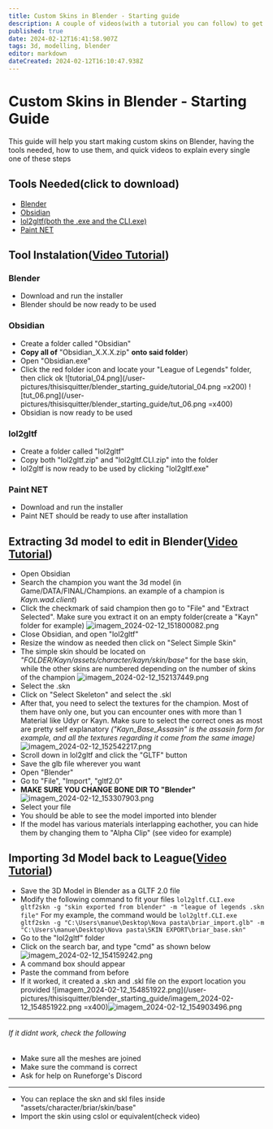 ```yaml
---
title: Custom Skins in Blender - Starting guide
description: A couple of videos(with a tutorial you can follow) to get started with the very basics of custom skinning
published: true
date: 2024-02-12T16:41:58.907Z
tags: 3d, modelling, blender
editor: markdown
dateCreated: 2024-02-12T16:10:47.938Z
---
```


# Custom Skins in Blender - Starting Guide
This guide will help you start making custom skins on Blender, having the tools needed, how to use them, and quick videos to explain every single one of these steps
## Tools Needed(click to download)
- [Blender](https://www.blender.org)
- [Obsidian](https://github.com/Crauzer/Obsidian/releases/)
- [lol2gltf(both the .exe and the CLI.exe)](https://github.com/Crauzer/lol2gltf/releases/tag/3.0.3)
- [Paint NET](https://www.getpaint.net/download.html#download)
## Tool Instalation([Video Tutorial](https://www.youtube.com/watch?v=TQ683WcB2r4&list=PLs0PAKp5tPPvXdbtx012Or5-n9udpG00B))
### Blender
- Download and run the installer
- Blender should be now ready to be used
### Obsidian
- Create a folder called "Obsidian"
- **Copy all of** "Obsidian_X.X.X.zip" **onto said folder**)
- Open "Obsidian.exe"
- Click the red folder icon and locate your "League of Legends" folder, then click ok
![tutorial_04.png](/user-pictures/thisisquitter/blender_starting_guide/tutorial_04.png =x200)
![tut_06.png](/user-pictures/thisisquitter/blender_starting_guide/tut_06.png =x400)
- Obsidian is now ready to be used
### lol2gltf
- Create a folder called "lol2gltf"
- Copy both "lol2gltf.zip" and "lol2gltf.CLI.zip" into the folder
- lol2gltf is now ready to be used by clicking "lol2gltf.exe"
### Paint NET
- Download and run the installer
- Paint NET should be ready to use after installation
## Extracting 3d model to edit in Blender([Video Tutorial](https://www.youtube.com/watch?v=HXfCIvMYYOY&list=PLs0PAKp5tPPvXdbtx012Or5-n9udpG00B&index=2))
- Open Obsidian
- Search the champion you want the 3d model (in Game/DATA/FINAL/Champions. an example of a champion is *Kayn.wad.client*)
- Click the checkmark of said champion then go to "File" and "Extract Selected". Make sure you extract it on an empty folder(create a "Kayn" folder for example)
![imagem_2024-02-12_151800082.png](/user-pictures/thisisquitter/blender_starting_guide/imagem_2024-02-12_151800082.png)
- Close Obsidian, and open "lol2gltf"
- Resize the window as needed then click on "Select Simple Skin"
- The simple skin should be located on *"FOLDER/Kayn/assets/character/kayn/skin/base"* for the base skin, while the other skins are numbered depending on the number of skins of the champion
![imagem_2024-02-12_152137449.png](/user-pictures/thisisquitter/blender_starting_guide/imagem_2024-02-12_152137449.png)
- Select the .skn
- Click on "Select Skeleton" and select the .skl
- After that, you need to select the textures for the champion. Most of them have only one, but you can encounter ones with more than 1 Material like Udyr or Kayn. Make sure to select the correct ones as most are pretty self explanatory *("Kayn_Base_Assasin" is the assasin form for example, and all the textures regarding it come from the same image)*
![imagem_2024-02-12_152542217.png](/user-pictures/thisisquitter/blender_starting_guide/imagem_2024-02-12_152542217.png)
- Scroll down in lol2gltf and click the "GLTF" button
- Save the glb file wherever you want
- Open "Blender"
- Go to "File", "Import", "gltf2.0"
- **MAKE SURE YOU CHANGE BONE DIR TO "Blender"**
![imagem_2024-02-12_153307903.png](/user-pictures/thisisquitter/blender_starting_guide/imagem_2024-02-12_153307903.png)
- Select your file
- You should be able to see the model imported into blender
- If the model has various materials interlapping eachother, you can hide them by changing them to "Alpha Clip" (see video for example)
## Importing 3d Model back to League([Video Tutorial](https://youtu.be/Zkswkr_uEz4))
- Save the 3D Model in Blender as a GLTF 2.0  file
- Modify the following command to fit your files
`lol2gltf.CLI.exe gltf2skn -g "skin exported from blender" -m "league of legends .skn file"`
For my example, the command would be
`lol2gltf.CLI.exe gltf2skn -g "C:\Users\manue\Desktop\Nova pasta\briar_import.glb" -m "C:\Users\manue\Desktop\Nova pasta\SKIN EXPORT\briar_base.skn"`
- Go to the "lol2gltf" folder
- Click on the search bar, and type "cmd" as shown below
![imagem_2024-02-12_154159242.png](/user-pictures/thisisquitter/blender_starting_guide/imagem_2024-02-12_154159242.png)
- A command box should appear
- Paste the command from before
- If it worked, it created a .skn and .skl file on the export location you provided
![imagem_2024-02-12_154851922.png](/user-pictures/thisisquitter/blender_starting_guide/imagem_2024-02-12_154851922.png =x400)![imagem_2024-02-12_154903496.png](/user-pictures/thisisquitter/blender_starting_guide/imagem_2024-02-12_154903496.png)
---
###### If it didnt work, check the following
- Make sure all the meshes are joined
- Make sure the command is correct
- Ask for help on Runeforge's Discord

---
- You can replace the skn and skl files inside "assets/character/briar/skin/base"
- Import the skin using cslol or equivalent(check video)